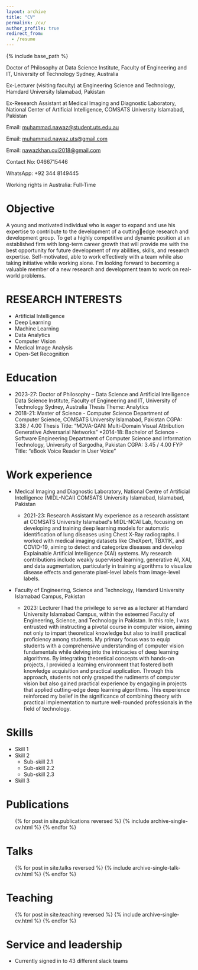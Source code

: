 ```yaml
---
layout: archive
title: "CV"
permalink: /cv/
author_profile: true
redirect_from:
  - /resume
---
```


{% include base_path %}

Doctor of Philosophy at Data Science Institute, Faculty of Engineering and IT,
University of Technology Sydney, Australia

Ex-Lecturer (visiting faculty) at Engineering Science and Technology,
Hamdard University Islamabad, Pakistan

Ex-Research Assistant at Medical Imaging and Diagnostic Laboratory,
National Center of Artificial Intelligence,
COMSATS University Islamabad, Pakistan

Email: muhammad.nawaz@student.uts.edu.au

Email: muhammad.nawaz.uts@gmail.com

Email: nawazkhan.cui2018@gmail.com

Contact No: 0466715446

WhatsApp: +92 344 8149445

Working rights in Australia: Full-Time


Objective
======
A young and motivated individual who is eager to expand and use his expertise to contribute to the development of a cuttingedge research and development group. To get a highly competitive and dynamic position at an established firm with long-term career growth that will provide me with the best opportunity for future development of my abilities, skills, and research 
expertise. Self-motivated, able to work effectively with a team while also taking initiative while working alone. I'm looking 
forward to becoming a valuable member of a new research and development team to work on real-world problems.

RESEARCH INTERESTS
==========
* Artificial Intelligence
* Deep Learning
* Machine Learning
* Data Analytics
* Computer Vision
* Medical Image Analysis
* Open-Set Recognition

Education
======
* 2023-27: Doctor of Philosophy – Data Science and Artificial Intelligence
Data Science Institute, Faculty of Engineering and IT, University of Technology Sydney, Australia
Thesis Theme: Analytics
* 2018-21: Master of Science - Computer Science
Department of Computer Science, COMSATS University Islamabad, Pakistan
CGPA: 3.38 / 4.00
Thesis Title: “MDVA-GAN: Multi-Domain Visual Attribution Generative Adversarial Networks”
*2014-18: Bachelor of Science - Software Engineering
Department of Computer Science and Information Technology, University of Sargodha, Pakistan
CGPA: 3.45 / 4.00 
FYP Title: “eBook Voice Reader in User Voice”


Work experience
======
* Medical Imaging and Diagnostic Laboratory, National Centre of Artificial Intelligence (MIDL-NCAI) COMSATS University Islamabad, Islamabad, Pakistan
  * 2021-23: Research Assistant
  My experience as a research assistant at COMSATS University Islamabad's MIDL-NCAI Lab, focusing on developing and training deep learning models for automatic identification of lung diseases using Chest X-Ray radiographs. I worked with medical imaging datasets like CheXpert, TBX11K, and COVID-19, aiming to detect and categorize diseases and develop Explainable Artificial Intelligence (XAI) systems. My research contributions include weakly supervised learning, generative AI, XAI, and data augmentation, particularly in training algorithms to visualize disease effects and generate pixel-level labels from image-level labels.

* Faculty of Engineering, Science and Technology, Hamdard University Islamabad Campus, Pakistan
  * 2023: Lecturer
   I had the privilege to serve as a lecturer at Hamdard University Islamabad Campus, within the esteemed Faculty of Engineering, Science, and Technology in Pakistan. In this role, I was entrusted with instructing a pivotal course in computer vision, aiming not only to impart theoretical knowledge but also to instill practical proficiency among students. My primary focus was to equip students with a comprehensive understanding of computer vision fundamentals while delving into the intricacies of deep learning algorithms. By integrating theoretical concepts with hands-on projects, I provided a learning environment that fostered both knowledge acquisition and practical application. Through this approach, students not only grasped the rudiments of computer vision but also gained practical experience by engaging in projects that applied cutting-edge deep learning algorithms. This experience reinforced my belief in the significance of combining theory with practical implementation to nurture well-rounded professionals in the field of technology.

  
Skills
======
* Skill 1
* Skill 2
  * Sub-skill 2.1
  * Sub-skill 2.2
  * Sub-skill 2.3
* Skill 3

Publications
======
  <ul>{% for post in site.publications reversed %}
    {% include archive-single-cv.html %}
  {% endfor %}</ul>
  
Talks
======
  <ul>{% for post in site.talks reversed %}
    {% include archive-single-talk-cv.html  %}
  {% endfor %}</ul>
  
Teaching
======
  <ul>{% for post in site.teaching reversed %}
    {% include archive-single-cv.html %}
  {% endfor %}</ul>
  
Service and leadership
======
* Currently signed in to 43 different slack teams
